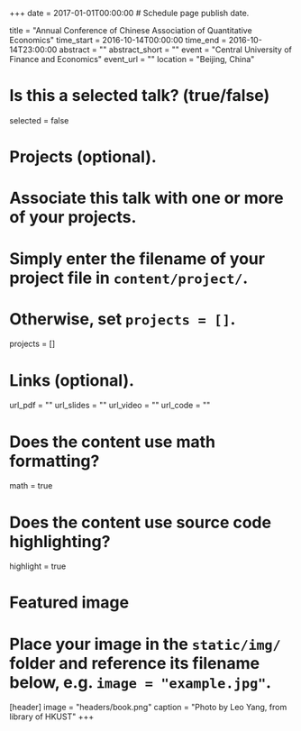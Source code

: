 +++
date = 2017-01-01T00:00:00  # Schedule page publish date.

title = "Annual Conference of Chinese Association of Quantitative Economics"
time_start = 2016-10-14T00:00:00
time_end = 2016-10-14T23:00:00
abstract = ""
abstract_short = ""
event = "Central University of Finance and Economics"
event_url = ""
location = "Beijing, China"

# Is this a selected talk? (true/false)
selected = false

# Projects (optional).
#   Associate this talk with one or more of your projects.
#   Simply enter the filename of your project file in `content/project/`.
#   Otherwise, set `projects = []`.
projects = []

# Links (optional).
url_pdf = ""
url_slides = ""
url_video = ""
url_code = ""

# Does the content use math formatting?
math = true

# Does the content use source code highlighting?
highlight = true

# Featured image
# Place your image in the `static/img/` folder and reference its filename below, e.g. `image = "example.jpg"`.
 [header]
 image = "headers/book.png"
 caption = "Photo by Leo Yang, from library of HKUST"
+++
